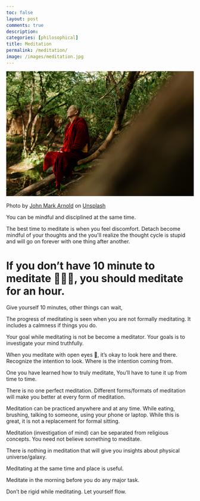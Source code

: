 ```yaml
---
toc: false
layout: post
comments: true
description:
categories: [philosophical]
title: Meditation
permalink: /meditation/
image: /images/meditation.jpg
---
```

![](/images/meditation.jpg)

Photo by <a href="https://unsplash.com/@johnmarkarnold?utm_source=unsplash&utm_medium=referral&utm_content=creditCopyText">John Mark Arnold</a> on <a href="https://unsplash.com/s/photos/calm?utm_source=unsplash&utm_medium=referral&utm_content=creditCopyText">Unsplash</a>
  
You can be mindful and disciplined at the same time. 

The best time to meditate is when you feel discomfort. Detach become mindful of your thoughts and the you'll realize the thought cycle is stupid and will go on forever with one thing after another.

# If you don’t have 10 minute to meditate 🧘🏽‍♂️, you should meditate for an hour.

Give yourself 10 minutes, other things can wait,

The progress of meditating is seen when you are not formally meditating. It includes a calmness if things you do.

Your goal while meditating is not be become a meditator. Your goals is to investigate your mind truthfully.

When you meditate with open eyes 👀, it’s okay to look here and there. Recognize the intention to look. Where is the intention coming from.

One you have learned how to truly meditate, You’ll have to tune it up from time to time.

There is no one perfect meditation. Different forms/formats of meditation will make you better at every form of meditation.

Meditation can be practiced anywhere and at any time. While eating, brushing, talking to someone, using your phone or laptop. While this is great, it is not a replacement for formal sitting.

Meditation (investigation of mind) can be separated from religious concepts. You need not believe something to meditate.

There is nothing in meditation that will give you insights about physical universe/galaxy.

Meditating at the same time and place is useful. 

Meditate in the morning before you do any major task. 

Don’t be rigid while meditating. Let yourself flow.